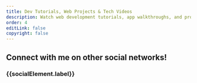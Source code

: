 ```yaml
---
title: Dev Tutorials, Web Projects & Tech Videos
description: Watch web development tutorials, app walkthroughs, and project demos by Stack Seekers. Learn how we build full-stack solutions, explore our tech insights, and follow our creative journey.
order: 4
editLink: false
copyright: false
---
```


<div class="my-6">
  <YouTubeVideos />
</div>

<!-- Contact Me -->
<div class="border-round-md vp-feature-item" id="contact">
  <div>
    <div class="text-center py-4">
      <h2 class="my-4 text-md m-0 p-0">Connect with me on other social networks!</h2>
    </div>
    <div class="flex flex-row justify-content-end flex-wrap gap-4 mx-6 mb-6">
      <a
        v-for="(socialElement, socialIndex) in social"
        :key="socialIndex"
        :href="socialElement.url"
        target="_blank"
        class="flex flex-row gap-2"
        >
        <h3 class="hidden m-0 p-0">{{socialElement.label}} </h3>
        <i :class="socialElement.icon" style="font-size: 1rem"></i>
        </a>
    </div>
  </div>
</div>

<script setup lang="ts">
  import { social } from "@data/social.js";
</script>
